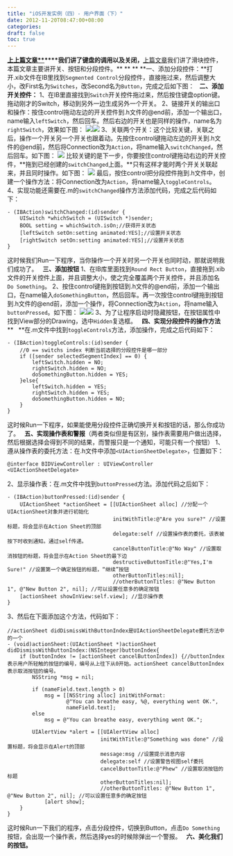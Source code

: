 ```yaml
---
title: "iOS开发实例（四）- 用户界面（下）"
date: 2012-11-20T08:47:00+08:00
categories: 
draft: false
toc: true
---
```


**[上上篇文章**](/archives/739)****我们讲了键盘的调用以及关闭，**[上篇文章](http://old.forecho.com/archives/749)我们讲了滑块控件，本篇文章主要讲开关、按钮和分段控件。** ** ** **一、添加分段控件：**打开.xib文件在IB里找到`Segmented Control`分段控件，直接拖过来，然后调整大小，改First名为`Switches`，改Second名为`Button`，完成之后如下图：   **二、添加开关控件：** 1、在IB里直接找到`Switch`开关控件拖过来，然后按住键盘option键。拖动刚才的Switch，移动到另外一边生成另外一个开关。 2、链接开关的输出口和操作：按住control拖动左边的开关控件到.h文件的@end前，添加一个输出口，name输入`leftSwitch`，然后回车。然后右边的开关也是同样的操作，name名为`rightSwitch`，效果如下图： ![](http://m2.img.libdd.com/farm5/2012/1119/22/C06B25713F77FD53D22F4042DC3593E3D0FCC872901A9_283_150.PNG)![](http://m3.img.libdd.com/farm5/2012/1119/22/523B0610F7DCD9B09019DCE4EB4538232BFC9BB7525A3_279_152.PNG) 3、关联两个开关：这个比较关键，关联之后，操作一个开关另一个开关也跟着动。先按住control键拖动左边的开关到.h文件的@end前，然后将Connection改为`Action`，将name输入`switchChanged`，然后回车。如下图： ![](http://m1.img.libdd.com/farm4/2012/1119/22/EE2A8CCB8BAE30A666118D77A52E9E80EBB369DCF6140_277_169.PNG) 比较关键的是下一步，你要按住control键拖动右边的开关控件，**拖到已经创建的`switchChanged`上面。**只有这样才能时两个开关关联起来，并且同时操作。如下图： ![](http://m1.img.libdd.com/farm4/2012/1119/22/AF1E6523572A757EC9FF5BD2CBEC7A267F31FCB556786_493_131.PNG) 最后，按住control把分段控件拖到.h文件中，创建一个操作方法：将Connection改为`Action`，将name输入`toggleControls`。 4、实现功能还需要在.m的`switchChanged`操作方法添加代码，完成之后代码如下： 
    
    
    - (IBAction)switchChanged:(id)sender {
        UISwitch *whichSwitch = (UISwitch *)sender;
        BOOL setting = whichSwitch.isOn;//获得开关状态
        [leftSwitch setOn:setting animated:YES];//设置开关状态
        [rightSwitch setOn:setting animated:YES];//设置开关状态
    }

这时候我们Run一下程序，当你操作一个开关时另一个开关也同时动，那就说明我们成功了。   **三、添加按钮** 1、在IB库里面找到`Round Rect Button`，直接拖到.xib文件的开关控件上面，并且调整大小，使之完全覆盖两个开关控件，并且添加名`Do Something`。 2、按住control键拖到按钮到.h文件的@end前，添加一个输出口，在name输入`doSomethingButton`，然后回车。再一次按住control键拖到按钮到.h文件的@end前，添加一个操作，将Connection改为`Action`，将name输入`buttonPressed`。如下图： ![](http://m3.img.libdd.com/farm5/2012/1119/22/EEE2AE4F26B7C93FD97A543A013239A8C539ADA29C8C5_278_152.PNG)![](http://m1.img.libdd.com/farm4/2012/1119/22/EBE28CE67D9A1798C6F1217CEF778041FF8EE2E313171_275_169.PNG) 3、为了让程序启动时隐藏按钮，在按钮属性中找到View部分的Drawing，选中`Hidden`复选框。   **四、实现分段控件的操作方法** **   **在.m文件中找到`toggleControls`方法，添加操作，完成之后代码如下： 
    
    
    - (IBAction)toggleControls:(id)sender {
        //0 == switchs index 判断当前选择的分段控件是哪一部分
        if ([sender selectedSegmentIndex] == 0) {
            leftSwitch.hidden = NO;
            rightSwitch.hidden = NO;
            doSomethingButton.hidden = YES;
        }else{
            leftSwitch.hidden = YES;
            rightSwitch.hidden = YES;
            doSomethingButton.hidden = NO;
        }
    }

这时候Run一下程序，如果能使用分段控件正确切换开关和按钮的话，那么你成功了。   **五、实现操作表和警报**（两者类似但是有区别，操作表需要用户做出选择，然后根据选择会得到不同的结果，而警报只是一个通知，可能只有一个按钮） 1、遵从操作表的委托方法：在.h文件中添加`<UIActionSheetDelegate>`，位置如下： 
    
    
    @interface BIDViewController : UIViewController <UIActionSheetDelegate>

2、显示操作表：在.m文件中找到`buttonPressed`方法。添加代码之后如下： 
    
    
    - (IBAction)buttonPressed:(id)sender {
        UIActionSheet *actionSheet = [[UIActionSheet alloc] //分配一个UIActionSheet对象并进行初始化
                                      initWithTitle:@"Are you sure?" //设置标题，将会显示在Action Sheet的顶部
                                      delegate:self //设置操作表的委托，该表被按下时收到通知。通过self传递。
                                      cancelButtonTitle:@"No Way" //设置取消按钮的标题，将会显示在Action Sheet的最下边
                                      destructiveButtonTitle:@"Yes,I'm Sure!" //设置第一个确定按钮的标题，“继续”按钮
                                      otherButtonTitles:nil];
                                      //otherButtonTitles: @"New Button 1", @"New Button 2", nil]; //可以设置任意多的确定按钮
        [actionSheet showInView:self.view]; //显示操作表
    }

3、然后在下面添加这个方法，代码如下： 
    
    
    //actionSheet didDismissWithButtonIndex是UIActionSheetDelegate委托方法中的一个
    - (void)actionSheet:(UIActionSheet *)actionSheet didDismissWithButtonIndex:(NSInteger)buttonIndex{
        if (buttonIndex != [actionSheet cancelButtonIndex]) {//buttonIndex表示用户所轻触的按钮的编号，编号从上往下从0开始。actionSheet cancelButtonIndex表示取消按钮的编号。
            NSString *msg = nil;
    
            if (nameField.text.length > 0) 
                msg = [[NSString alloc] initWithFormat:
                       @"You can breathe easy, %@, everything went OK.",
                       nameField.text];
            else
                msg = @"You can breathe easy, everything went OK.";
    
            UIAlertView *alert = [[UIAlertView alloc]
                                  initWithTitle:@"Something was done" //设置标题，将会显示在Alert的顶部
                                  message:msg //设置提示消息内容
                                  delegate:self //设置警告视图self委托
                                  cancelButtonTitle:@"Phew" //设置取消按钮的标题
                                  otherButtonTitles:nil];
                                  //otherButtonTitles: @"New Button 1", @"New Button 2", nil]; //可以设置任意多的确定按钮
                [alert show];
        }
    }

这时候Run一下我们的程序，点击分段控件，切换到Button，点击`Do Something` 按钮，会出现一个操作表，然后选择yes的时候除弹出一个警报。   **六、美化我们的按钮。**